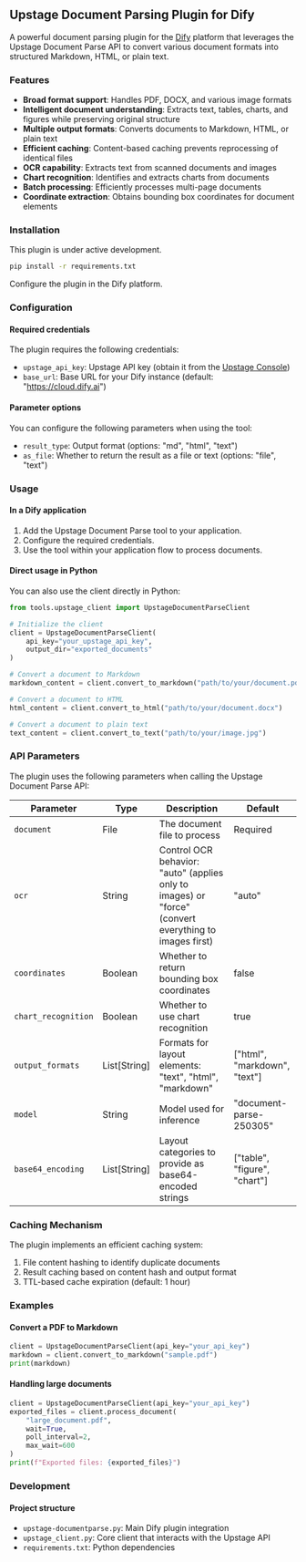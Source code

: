 ## Upstage Document Parsing Plugin for Dify

A powerful document parsing plugin for the [Dify](https://dify.ai) platform that leverages the Upstage Document Parse API to convert various document formats into structured Markdown, HTML, or plain text.

### Features

- **Broad format support**: Handles PDF, DOCX, and various image formats
- **Intelligent document understanding**: Extracts text, tables, charts, and figures while preserving original structure
- **Multiple output formats**: Converts documents to Markdown, HTML, or plain text
- **Efficient caching**: Content-based caching prevents reprocessing of identical files
- **OCR capability**: Extracts text from scanned documents and images
- **Chart recognition**: Identifies and extracts charts from documents
- **Batch processing**: Efficiently processes multi-page documents
- **Coordinate extraction**: Obtains bounding box coordinates for document elements

### Installation

This plugin is under active development.

```bash
pip install -r requirements.txt
```

Configure the plugin in the Dify platform.

### Configuration

#### Required credentials

The plugin requires the following credentials:

- `upstage_api_key`: Upstage API key (obtain it from the [Upstage Console](https://console.upstage.ai))
- `base_url`: Base URL for your Dify instance (default: "https://cloud.dify.ai")

#### Parameter options

You can configure the following parameters when using the tool:

- `result_type`: Output format (options: "md", "html", "text")
- `as_file`: Whether to return the result as a file or text (options: "file", "text")

### Usage

#### In a Dify application

1. Add the Upstage Document Parse tool to your application.
2. Configure the required credentials.
3. Use the tool within your application flow to process documents.

#### Direct usage in Python

You can also use the client directly in Python:

```python
from tools.upstage_client import UpstageDocumentParseClient

# Initialize the client
client = UpstageDocumentParseClient(
    api_key="your_upstage_api_key",
    output_dir="exported_documents"
)

# Convert a document to Markdown
markdown_content = client.convert_to_markdown("path/to/your/document.pdf")

# Convert a document to HTML
html_content = client.convert_to_html("path/to/your/document.docx")

# Convert a document to plain text
text_content = client.convert_to_text("path/to/your/image.jpg")
```

### API Parameters

The plugin uses the following parameters when calling the Upstage Document Parse API:

| Parameter           | Type         | Description                                                                                           | Default                      |
| ------------------- | ------------ | ----------------------------------------------------------------------------------------------------- | ---------------------------- |
| `document`          | File         | The document file to process                                                                          | Required                     |
| `ocr`               | String       | Control OCR behavior: "auto" (applies only to images) or "force" (convert everything to images first) | "auto"                       |
| `coordinates`       | Boolean      | Whether to return bounding box coordinates                                                            | false                        |
| `chart_recognition` | Boolean      | Whether to use chart recognition                                                                      | true                         |
| `output_formats`    | List[String] | Formats for layout elements: "text", "html", "markdown"                                               | ["html", "markdown", "text"] |
| `model`             | String       | Model used for inference                                                                              | "document-parse-250305"      |
| `base64_encoding`   | List[String] | Layout categories to provide as base64-encoded strings                                                | ["table", "figure", "chart"] |

### Caching Mechanism

The plugin implements an efficient caching system:

1. File content hashing to identify duplicate documents
2. Result caching based on content hash and output format
3. TTL-based cache expiration (default: 1 hour)

### Examples

#### Convert a PDF to Markdown

```python
client = UpstageDocumentParseClient(api_key="your_api_key")
markdown = client.convert_to_markdown("sample.pdf")
print(markdown)
```

#### Handling large documents

```python
client = UpstageDocumentParseClient(api_key="your_api_key")
exported_files = client.process_document(
    "large_document.pdf",
    wait=True,
    poll_interval=2,
    max_wait=600
)
print(f"Exported files: {exported_files}")
```

### Development

#### Project structure

- `upstage-documentparse.py`: Main Dify plugin integration
- `upstage_client.py`: Core client that interacts with the Upstage API
- `requirements.txt`: Python dependencies

